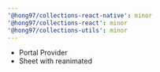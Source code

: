 ```yaml
---
'@hong97/collections-react-native': minor
'@hong97/collections-react': minor
'@hong97/collections-utils': minor
---
```


- Portal Provider
- Sheet with reanimated
